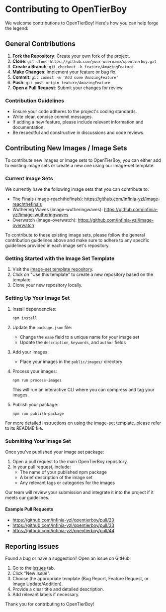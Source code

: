 # Contributing to OpenTierBoy

We welcome contributions to OpenTierBoy! Here's how you can help forge the legend:

## General Contributions

1. **Fork the Repository**: Create your own fork of the project.
2. **Clone**: `git clone https://github.com/your-username/opentierboy.git`
3. **Create a Branch**: `git checkout -b feature/AmazingFeature`
4. **Make Changes**: Implement your feature or bug fix.
5. **Commit**: `git commit -m 'Add some AmazingFeature'`
6. **Push**: `git push origin feature/AmazingFeature`
7. **Open a Pull Request**: Submit your changes for review.

### Contribution Guidelines

- Ensure your code adheres to the project's coding standards.
- Write clear, concise commit messages.
- If adding a new feature, please include relevant information and documentation.
- Be respectful and constructive in discussions and code reviews.

## Contributing New Images / Image Sets

To contribute new images or image sets to OpenTierBoy, you can either add to existing image sets or create a new one
using our image-set template.

### Current Image Sets

We currently have the following image sets that you can contribute to:

- The Finals (image-reachthefinals): https://github.com/infinia-yzl/image-reachthefinals
- Wuthering Waves (image-wutheringwaves): https://github.com/infinia-yzl/image-wutheringwaves
- Overwatch (image-overwatch): https://github.com/infinia-yzl/image-overwatch

To contribute to these existing image sets, please follow the general contribution guidelines above and make sure to
adhere to any specific guidelines provided in each image set's repository.

### Getting Started with the Image Set Template

1. Visit the [image-set template repository](https://github.com/yourusername/image-set-template).
2. Click on "Use this template" to create a new repository based on the template.
3. Clone your new repository locally.

### Setting Up Your Image Set

1. Install dependencies:
   ```
   npm install
   ```

2. Update the `package.json` file:
    - Change the `name` field to a unique name for your image set
    - Update the `description`, `keywords`, and `author` fields

3. Add your images:
    - Place your images in the `public/images/` directory

4. Process your images:
   ```
   npm run process-images
   ```
   This will run an interactive CLI where you can compress and tag your images.

5. Publish your package:
   ```
   npm run publish-package
   ```

For more detailed instructions on using the image-set template, please refer to its README file.

### Submitting Your Image Set

Once you've published your image set package:

1. Open a pull request to the main OpenTierBoy repository.
2. In your pull request, include:
    - The name of your published npm package
    - A brief description of the image set
    - Any relevant tags or categories for the images

Our team will review your submission and integrate it into the project if it meets our guidelines.

#### Example Pull Requests

- https://github.com/infinia-yzl/opentierboy/pull/23
- https://github.com/infinia-yzl/opentierboy/pull/33
- https://github.com/infinia-yzl/opentierboy/pull/44

## Reporting Issues

Found a bug or have a suggestion? Open an issue on GitHub:

1. Go to the [Issues](https://github.com/yourusername/opentierboy/issues) tab.
2. Click "New Issue".
3. Choose the appropriate template (Bug Report, Feature Request, or Image Update/Addition).
4. Provide a clear title and detailed description.
5. Add relevant labels if necessary.

Thank you for contributing to OpenTierBoy!
